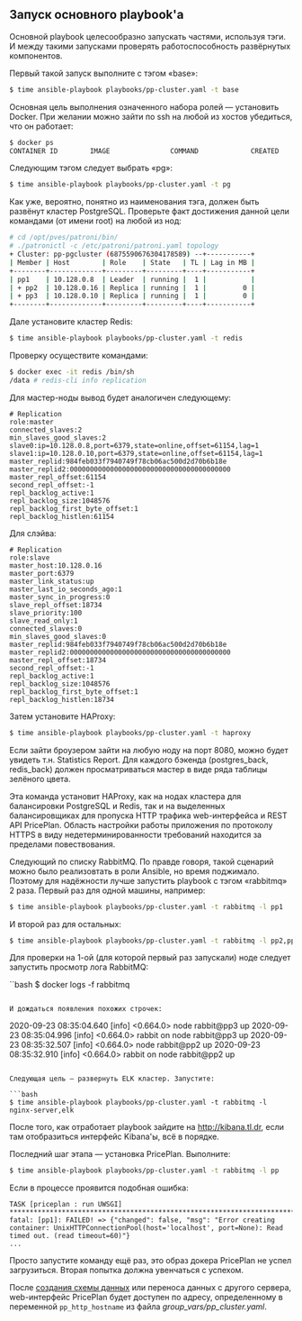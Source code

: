 ## Запуск основного playbook'а

Основной playbook целесообразно запускать частями, используя тэги. И между
такими запусками проверять работоспособность развёрнутых компонентов.

Первый такой запуск выполните с тэгом «base»:

```bash
$ time ansible-playbook playbooks/pp-cluster.yaml -t base
```

Основная цель выполнения означенного набора ролей — установить Docker. При
желании можно зайти по ssh на любой из хостов убедиться, что он работает:

```bash
$ docker ps
CONTAINER ID        IMAGE               COMMAND             CREATED             STATUS              PORTS               NAMES
```

Следующим тэгом следует выбрать «pg»:

```bash
$ time ansible-playbook playbooks/pp-cluster.yaml -t pg
```

Как уже, вероятно, понятно из наименования тэга, должен быть развёнут кластер PostgreSQL. Проверьте факт достижения данной цели командами (от имени root)
на любой из нод:

```bash
# cd /opt/pves/patroni/bin/
# ./patronictl -c /etc/patroni/patroni.yaml topology
+ Cluster: pp-pgcluster (6875590676304178589) --+-----------+
| Member | Host        | Role    | State   | TL | Lag in MB |
+--------+-------------+---------+---------+----+-----------+
| pp1    | 10.128.0.8  | Leader  | running |  1 |           |
| + pp2  | 10.128.0.16 | Replica | running |  1 |         0 |
| + pp3  | 10.128.0.10 | Replica | running |  1 |         0 |
+--------+-------------+---------+---------+----+-----------+
```

Дале установите кластер Redis:

```bash
$ time ansible-playbook playbooks/pp-cluster.yaml -t redis
```

Проверку осуществите командами:

```bash
$ docker exec -it redis /bin/sh
/data # redis-cli info replication
```

Для мастер-ноды вывод будет аналогичен следующему:

```
# Replication
role:master
connected_slaves:2
min_slaves_good_slaves:2
slave0:ip=10.128.0.8,port=6379,state=online,offset=61154,lag=1
slave1:ip=10.128.0.10,port=6379,state=online,offset=61154,lag=1
master_replid:984feb033f7940749f78cb06ac500d2d70b6b18e
master_replid2:0000000000000000000000000000000000000000
master_repl_offset:61154
second_repl_offset:-1
repl_backlog_active:1
repl_backlog_size:1048576
repl_backlog_first_byte_offset:1
repl_backlog_histlen:61154
```

Для слэйва:

```
# Replication
role:slave
master_host:10.128.0.16
master_port:6379
master_link_status:up
master_last_io_seconds_ago:1
master_sync_in_progress:0
slave_repl_offset:18734
slave_priority:100
slave_read_only:1
connected_slaves:0
min_slaves_good_slaves:0
master_replid:984feb033f7940749f78cb06ac500d2d70b6b18e
master_replid2:0000000000000000000000000000000000000000
master_repl_offset:18734
second_repl_offset:-1
repl_backlog_active:1
repl_backlog_size:1048576
repl_backlog_first_byte_offset:1
repl_backlog_histlen:18734
```

Затем установите HAProxy:

```bash
$ time ansible-playbook playbooks/pp-cluster.yaml -t haproxy
```

Если зайти броузером зайти на любую ноду на порт 8080, можно будет увидеть
т.н. Statistics Report. Для каждого бэкенда (postgres_back, redis_back) должен просматриваться мастер в виде ряда таблицы зелёного цвета.

Эта команда установит HAProxy, как на нодах кластера для балансировки
PostgreSQL и Redis, так и на выделенных балансировщиках для пропуска HTTP
трафика web-интерфейса и REST API PricePlan. Область настройки работы
приложения по протоколу HTTPS в виду недетерминированности требований находится
за пределами повествования.

Следующий по списку RabbitMQ. По правде говоря, такой сценарий можно было
реализовтать в роли Ansible, но время поджимало. Поэтому для надёжности лучше
запустить playbook с тэгом «rabbitmq» 2 раза. Первый раз для одной машины,
например:

```bash
$ time ansible-playbook playbooks/pp-cluster.yaml -t rabbitmq -l pp1
```

И второй раз для остальных:

```bash
$ time ansible-playbook playbooks/pp-cluster.yaml -t rabbitmq -l pp2,pp3
```

Для проверки на 1-ой (для которой первый раз запускали) ноде следует запустить просмотр лога RabbitMQ:

``bash
$ docker logs -f rabbitmq
```

И дождаться появления похожих строчек:

```
2020-09-23 08:35:04.640 [info] <0.664.0> node rabbit@pp3 up
2020-09-23 08:35:04.996 [info] <0.664.0> rabbit on node rabbit@pp3 up
2020-09-23 08:35:32.507 [info] <0.664.0> node rabbit@pp2 up
2020-09-23 08:35:32.910 [info] <0.664.0> rabbit on node rabbit@pp2 up
```

Следующая цель — развернуть ELK кластер. Запустите:

```bash
$ time ansible-playbook playbooks/pp-cluster.yaml -t rabbitmq -l nginx-server,elk
```

После того, как отработает playbook зайдите на http://kibana.tl.dr, если
там отобразиться интерфейс Kibana'ы, всё в порядке.

Последний шаг этапа — установка PricePlan. Выполните:

```bash
$ time ansible-playbook playbooks/pp-cluster.yaml -t rabbitmq -l pp
```

Если в процессе проявится подобная ошибка:

```
TASK [priceplan : run UWSGI] ******************************************************************************
fatal: [pp1]: FAILED! => {"changed": false, "msg": "Error creating container: UnixHTTPConnectionPool(host='localhost', port=None): Read timed out. (read timeout=60)"}
...
```

Просто запустите команду ещё раз, это образ докера PricePlan не успел
загрузиться. Вторая попытка должна увенчаться с успехом.

После [создания схемы данных](db-schema.md) или переноса данных с другого сервера,
web-интерфейс PricePlan будет доступен по адресу, определенному в переменной
`pp_http_hostname` из файла *group_vars/pp_cluster.yaml*.
